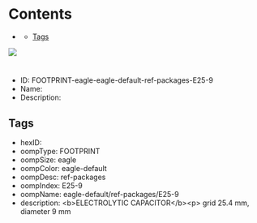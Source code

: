 



Contents
========

* [](#)
	* [Tags](#tags)
  
![][im]
# 

- ID: FOOTPRINT-eagle-eagle-default-ref-packages-E25-9
- Name: 
- Description: 

## Tags

- hexID: 
- oompType: FOOTPRINT
- oompSize: eagle
- oompColor: eagle-default
- oompDesc: ref-packages
- oompIndex: E25-9
- oompName: eagle-default/ref-packages/E25-9
- description: &lt;b&gt;ELECTROLYTIC CAPACITOR&lt;/b&gt;&lt;p&gt;&#xD;
grid 25.4 mm, diameter 9 mm



[im]: image.png
